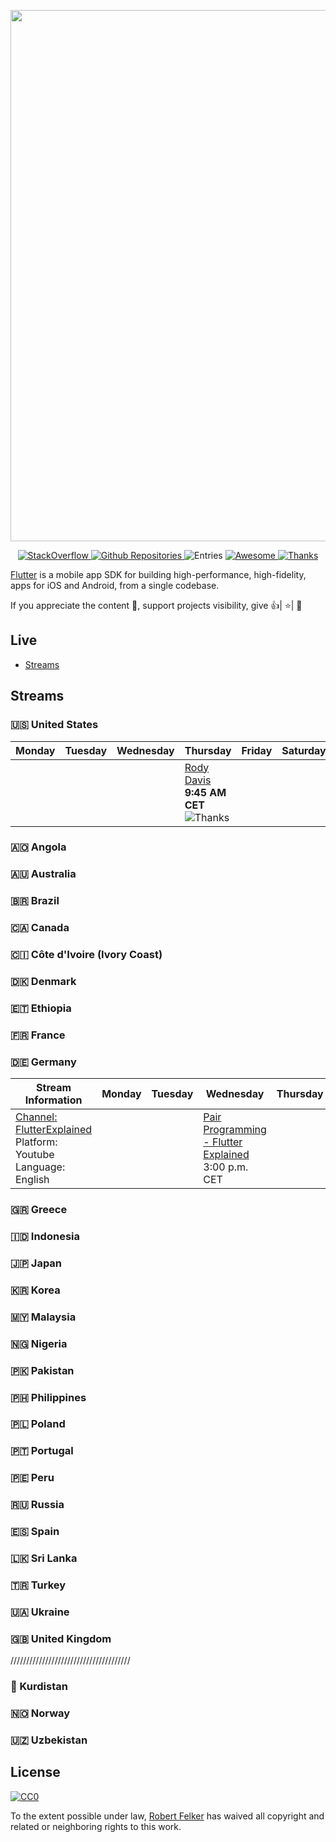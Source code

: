 [<img src="https://user-images.githubusercontent.com/1295961/45949308-cbb2f680-bffb-11e8-8054-28c35ed6d132.png" align="center" width="850">](https://flutter.dev/)

<p align="center">
  <a href="https://stackoverflow.com/questions/tagged/flutter?sort=votes">
    <img alt="StackOverflow" src="https://img.shields.io/badge/StackOverflow-16,410-orange.svg" />
  </a>
  <a href="https://github.com/search?q=flutter+language%3Adart&type=Repositories">
    <img alt="Github Repositories" src="https://img.shields.io/badge/Repos-101895-brightgreen.svg" />
  </a>
  <img alt="Entries" src="https://img.shields.io/badge/Items-342-lightgrey.svg" />
  <a href="https://github.com/sindresorhus/awesome">
    <img alt="Awesome" src="https://cdn.rawgit.com/sindresorhus/awesome/d7305f38d29fed78fa85652e3a63e154dd8e8829/media/badge.svg" />
  </a>
  <a href="https://saythanks.io/to/Solido" target="_blank">
    <img alt="Thanks" src="https://img.shields.io/badge/Say%20Thanks-!-1EAEDB.svg" />
  </a>
</p>

<a href="https://flutter.dev/">Flutter</a> is a mobile app SDK for building high-performance, high-fidelity, apps for iOS and Android, from a single codebase.

If you appreciate the content 📖, support projects visibility, give 👍| ⭐| 👏

## Live

- [Streams](#steams)

## Streams

### 🇺🇸 United States

| Monday          | Tuesday         | Wednesday       | Thursday        | Friday          | Saturday        | Sunday              
| --------------- | --------------- | --------------- | --------------- | --------------- | --------------- | ---------------
|        |        |        | [Rody Davis](https://www.youtube.com/channel/UCqc2elhr0N52GVsyNaWtLvA) **9:45 AM	CET** <img alt="Thanks" src="https://img.shields.io/badge/streaming-now-green.svg" />      |        |        |    
    

### 🇦🇴 Angola

### 🇦🇺 Australia

### 🇧🇷 Brazil

### 🇨🇦 Canada

### 🇨🇮 Côte d'Ivoire (Ivory Coast)

### 🇩🇰 Denmark

### 🇪🇹 Ethiopia

### 🇫🇷 France

### 🇩🇪 Germany

| Stream Information                                                                                          | Monday | Tuesday | Wednesday                                                                               | Thursday | Friday | Saturday                                                                            | Sunday |
| ----------------------------------------------------------------------------------------------------------- | ------ | ------- | --------------------------------------------------------------------------------------- | -------- | ------ | ----------------------------------------------------------------------------------- | ------ |
| [Channel: FlutterExplained](https://youtube/c/flutterexplained)<br/>Platform: Youtube<br/>Language: English |        |         | [Pair Programming - Flutter Explained](https://flutterexplained.live)<br/>3:00 p.m. CET |          |        | [Solo Programming / Just Chatting](https://flutterexplained.live)<br/>3:00 p.m. CET |        |

### 🇬🇷 Greece

### 🇮🇩 Indonesia

### 🇯🇵 Japan

### 🇰🇷 Korea

### 🇲🇾 Malaysia

### 🇳🇬 Nigeria

### 🇵🇰 Pakistan

### 🇵🇭 Philippines

### 🇵🇱 Poland

### 🇵🇹 Portugal

### 🇵🇪 Peru

### 🇷🇺 Russia

### 🇪🇸 Spain

### 🇱🇰 Sri Lanka

### 🇹🇷 Turkey

### 🇺🇦 Ukraine

### 🇬🇧 United Kingdom

//////////////////////////////////////

### 🏴 Kurdistan

### 🇳🇴 Norway

### 🇺🇿 Uzbekistan

## License

[![CC0](http://mirrors.creativecommons.org/presskit/buttons/88x31/svg/cc-zero.svg)](https://creativecommons.org/publicdomain/zero/1.0/)

To the extent possible under law, [Robert Felker](https://www.linkedin.com/in/robert-felker/) has waived all copyright and related or neighboring rights to this work.
